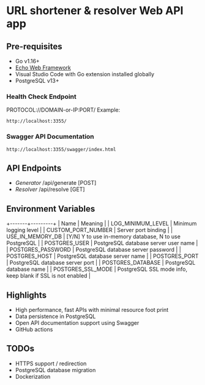 # URL shortener & resolver Web API app

## Pre-requisites
- Go v1.16+
- [Echo Web Framework](https://echo.labstack.com)
- Visual Studio Code with Go extension installed globally
- PostgreSQL v13+

### Health Check Endpoint
PROTOCOL://DOMAIN-or-IP:PORT/ 
Example:
```
http://localhost:3355/
```
### Swagger API Documentation
```
http://localhost:3355/swagger/index.html
```

## API Endpoints
- *Generator* /api/generate [POST]
- *Resolver* /api/resolve [GET]

## Environment Variables
+-------+---------+
| Name  | Meaning |
| LOG_MINIMUM_LEVEL | Minimum logging level |
| CUSTOM_PORT_NUMBER | Server port binding |
| USE_IN_MEMORY_DB | [Y/N] Y to use in-memory database, N to use PostgreSQL |
| POSTGRES_USER | PostgreSQL database server user name |
| POSTGRES_PASSWORD | PostgreSQL database server password |
| POSTGRES_HOST | PostgreSQL database server name |
| POSTGRES_PORT | PostgreSQL database server port |
| POSTGRES_DATABASE | PostgreSQL database name |
| POSTGRES_SSL_MODE | PostgreSQL SSL mode info, keep blank if SSL is not enabled |

## Highlights
- High performance, fast APIs with minimal resource foot print
- Data persistence in PostgreSQL
- Open API documentation support using Swagger
- GitHub actions

## TODOs
- HTTPS support / redirection
- PostgreSQL database migration
- Dockerization